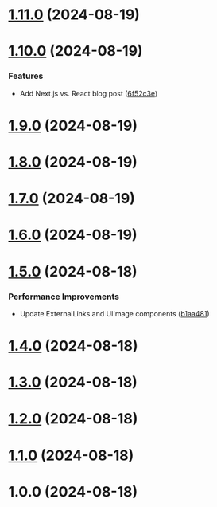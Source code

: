 # [1.11.0](https://github.com/amir-ben-shimol/amirbenshimol/compare/v1.10.0...v1.11.0) (2024-08-19)

# [1.10.0](https://github.com/amir-ben-shimol/amirbenshimol/compare/v1.9.0...v1.10.0) (2024-08-19)


### Features

* Add Next.js vs. React blog post ([6f52c3e](https://github.com/amir-ben-shimol/amirbenshimol/commit/6f52c3e19d4e28539c50261bed979c5f4d01193f))

# [1.9.0](https://github.com/amir-ben-shimol/amirbenshimol/compare/v1.8.0...v1.9.0) (2024-08-19)

# [1.8.0](https://github.com/amir-ben-shimol/amirbenshimol/compare/v1.7.0...v1.8.0) (2024-08-19)

# [1.7.0](https://github.com/amir-ben-shimol/amirbenshimol/compare/v1.6.0...v1.7.0) (2024-08-19)

# [1.6.0](https://github.com/amir-ben-shimol/amirbenshimol/compare/v1.5.0...v1.6.0) (2024-08-19)

# [1.5.0](https://github.com/amir-ben-shimol/amirbenshimol/compare/v1.4.0...v1.5.0) (2024-08-18)


### Performance Improvements

* Update ExternalLinks and UIImage components ([b1aa481](https://github.com/amir-ben-shimol/amirbenshimol/commit/b1aa4814e7174ebec70c5d0c5babfc20cd8d91a5))

# [1.4.0](https://github.com/amir-ben-shimol/amirbenshimol/compare/v1.3.0...v1.4.0) (2024-08-18)

# [1.3.0](https://github.com/amir-ben-shimol/amirbenshimol/compare/v1.2.0...v1.3.0) (2024-08-18)

# [1.2.0](https://github.com/amir-ben-shimol/amirbenshimol/compare/v1.1.0...v1.2.0) (2024-08-18)

# [1.1.0](https://github.com/amir-ben-shimol/amirbenshimol/compare/v1.0.0...v1.1.0) (2024-08-18)

# 1.0.0 (2024-08-18)
